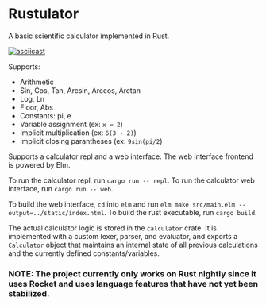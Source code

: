 # Rustulator
A basic scientific calculator implemented in Rust.

[![asciicast](https://asciinema.org/a/Q6DRLAReFxHDhoFD7mEQQ6CoG.svg)](https://asciinema.org/a/Q6DRLAReFxHDhoFD7mEQQ6CoG)

Supports:
  - Arithmetic
  - Sin, Cos, Tan, Arcsin, Arccos, Arctan
  - Log, Ln
  - Floor, Abs
  - Constants: pi, e
  - Variable assignment (ex: `x = 2`)
  - Implicit multiplication (ex: `6(3 - 2)`)
  - Implicit closing parantheses (ex: `9sin(pi/2`)

Supports a calculator repl and a web interface. The web interface frontend is powered by Elm.

To run the calculator repl, run `cargo run -- repl`.
To run the calculator web interface, run `cargo run -- web`.

To build the web interface, `cd` into `elm` and run `elm make src/main.elm --output=../static/index.html`.
To build the rust executable, run `cargo build`.

The actual calculator logic is stored in the `calculator` crate. It is implemented with a custom lexer, parser, and evaluator, and exports a `Calculator` object that maintains an internal state of all previous calculations and the currently defined constants/variables.

### NOTE: The project currently only works on Rust nightly since it uses Rocket and uses language features that have not yet been stabilized.
